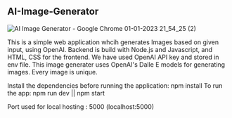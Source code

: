 ## AI-Image-Generator

![AI Image Generator - Google Chrome 01-01-2023 21_54_25 (2)](https://user-images.githubusercontent.com/77982430/210179228-fef41bd8-1f08-4db5-9424-43ff0b7c7240.png)


This is a simple web application whcih generates Images based on given input, using OpenAI. Backend is build with Node.js and Javascript, and HTML, CSS for the frontend.
We have used OpenAI API key and stored in env file. 
This image generater uses OpenAI's Dalle E models for generating images. Every image is unique.

Install the dependencies before running the application: npm install
To run the app: npm run dev || npm start

Port used for local hosting : 5000 (localhost:5000)
